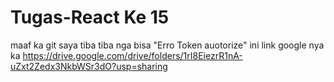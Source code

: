 # Tugas-React Ke 15
maaf ka git saya tiba tiba nga bisa "Erro Token auotorize"
ini link google nya ka
https://drive.google.com/drive/folders/1rI8EiezrR1nA-uZxt2Zedx3NkbWSr3dO?usp=sharing
